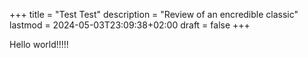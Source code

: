 +++
title = "Test Test"
description = "Review of an encredible classic"
lastmod = 2024-05-03T23:09:38+02:00
draft = false
+++

Hello world!!!!!

